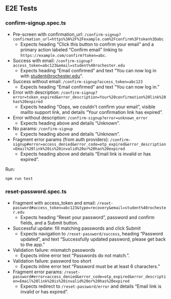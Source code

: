 ## E2E Tests

### confirm-signup.spec.ts
- Pre-screen with confirmation_url: `/confirm-signup?confirmation_url=https%3A%2F%2Fexample.com%2Fconfirm%3Ftoken%3Dabc`
  - Expects heading “Click this button to confirm your email” and a primary action labeled “Confirm email” linking to `https://example.com/confirm?token=abc`.
- Success with email: `/confirm-signup?access_token=abc123&email=student%40rochester.edu`
  - Expects heading “Email confirmed” and text “You can now log in with student@rochester.edu”.
- Success without email: `/confirm-signup?access_token=abc123`
  - Expects heading “Email confirmed” and text “You can now log in.”
- Error with description: `/confirm-signup?error=token_expired&error_description=Your%20confirmation%20link%20has%20expired`
  - Expects heading “Oops, we couldn't confirm your email”, visible mailto support link, and details “Your confirmation link has expired”.
- Error without description: `/confirm-signup?error=unknown_error`
  - Expects heading above and details “Unknown”.
- No params: `/confirm-signup`
  - Expects heading above and details “Unknown”.
- Fragment error params (from auth providers): `/confirm-signup#error=access_denied&error_code=otp_expired&error_description=Email%20link%20is%20invalid%20or%20has%20expired`
  - Expects heading above and details “Email link is invalid or has expired”.

Run:

```bash
npm run test
```


### reset-password.spec.ts
- Fragment with access_token and email: `/reset-password#access_token=abc123&type=recovery&email=student%40rochester.edu`
  - Expects heading “Reset your password”, password and confirm fields, and a Submit button.
- Successful update: fill matching passwords and click Submit
  - Expects navigation to `/reset-password/success`, heading “Password updated”, and text “Successfully updated password, please get back to the app.”
- Validation failure: mismatch passwords
  - Expects inline error text “Passwords do not match.”.
- Validation failure: password too short
  - Expects inline error text “Password must be at least 6 characters.”
- Fragment error params: `/reset-password#error=access_denied&error_code=otp_expired&error_description=Email%20link%20is%20invalid%20or%20has%20expired`
  - Expects redirect to `/reset-password/error` and details “Email link is invalid or has expired”.